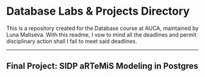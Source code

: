 # Database Labs & Projects Directory

This is a repository created for the Database course at AUCA, maintained by Luna Maltseva. With this readme, I vow to mind all the deadlines and permit disciplinary action shall I fail to meet said deadlines.

---

## Final Project: SIDP aRTeMiS Modeling in Postgres
